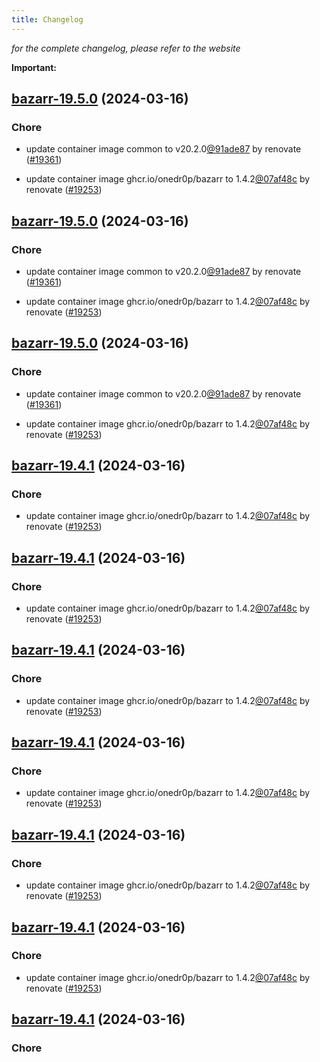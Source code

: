 ```yaml
---
title: Changelog
---
```



*for the complete changelog, please refer to the website*

**Important:**


## [bazarr-19.5.0](https://github.com/truecharts/charts/compare/bazarr-19.4.0...bazarr-19.5.0) (2024-03-16)

### Chore



- update container image common to v20.2.0[@91ade87](https://github.com/91ade87) by renovate ([#19361](https://github.com/truecharts/charts/issues/19361))

- update container image ghcr.io/onedr0p/bazarr to 1.4.2[@07af48c](https://github.com/07af48c) by renovate ([#19253](https://github.com/truecharts/charts/issues/19253))


## [bazarr-19.5.0](https://github.com/truecharts/charts/compare/bazarr-19.4.0...bazarr-19.5.0) (2024-03-16)

### Chore



- update container image common to v20.2.0[@91ade87](https://github.com/91ade87) by renovate ([#19361](https://github.com/truecharts/charts/issues/19361))

- update container image ghcr.io/onedr0p/bazarr to 1.4.2[@07af48c](https://github.com/07af48c) by renovate ([#19253](https://github.com/truecharts/charts/issues/19253))


## [bazarr-19.5.0](https://github.com/truecharts/charts/compare/bazarr-19.4.0...bazarr-19.5.0) (2024-03-16)

### Chore



- update container image common to v20.2.0[@91ade87](https://github.com/91ade87) by renovate ([#19361](https://github.com/truecharts/charts/issues/19361))

- update container image ghcr.io/onedr0p/bazarr to 1.4.2[@07af48c](https://github.com/07af48c) by renovate ([#19253](https://github.com/truecharts/charts/issues/19253))


## [bazarr-19.4.1](https://github.com/truecharts/charts/compare/bazarr-19.4.0...bazarr-19.4.1) (2024-03-16)

### Chore



- update container image ghcr.io/onedr0p/bazarr to 1.4.2[@07af48c](https://github.com/07af48c) by renovate ([#19253](https://github.com/truecharts/charts/issues/19253))


## [bazarr-19.4.1](https://github.com/truecharts/charts/compare/bazarr-19.4.0...bazarr-19.4.1) (2024-03-16)

### Chore



- update container image ghcr.io/onedr0p/bazarr to 1.4.2[@07af48c](https://github.com/07af48c) by renovate ([#19253](https://github.com/truecharts/charts/issues/19253))


## [bazarr-19.4.1](https://github.com/truecharts/charts/compare/bazarr-19.4.0...bazarr-19.4.1) (2024-03-16)

### Chore



- update container image ghcr.io/onedr0p/bazarr to 1.4.2[@07af48c](https://github.com/07af48c) by renovate ([#19253](https://github.com/truecharts/charts/issues/19253))


## [bazarr-19.4.1](https://github.com/truecharts/charts/compare/bazarr-19.4.0...bazarr-19.4.1) (2024-03-16)

### Chore



- update container image ghcr.io/onedr0p/bazarr to 1.4.2[@07af48c](https://github.com/07af48c) by renovate ([#19253](https://github.com/truecharts/charts/issues/19253))


## [bazarr-19.4.1](https://github.com/truecharts/charts/compare/bazarr-19.4.0...bazarr-19.4.1) (2024-03-16)

### Chore



- update container image ghcr.io/onedr0p/bazarr to 1.4.2[@07af48c](https://github.com/07af48c) by renovate ([#19253](https://github.com/truecharts/charts/issues/19253))


## [bazarr-19.4.1](https://github.com/truecharts/charts/compare/bazarr-19.4.0...bazarr-19.4.1) (2024-03-16)

### Chore



- update container image ghcr.io/onedr0p/bazarr to 1.4.2[@07af48c](https://github.com/07af48c) by renovate ([#19253](https://github.com/truecharts/charts/issues/19253))


## [bazarr-19.4.1](https://github.com/truecharts/charts/compare/bazarr-19.4.0...bazarr-19.4.1) (2024-03-16)

### Chore